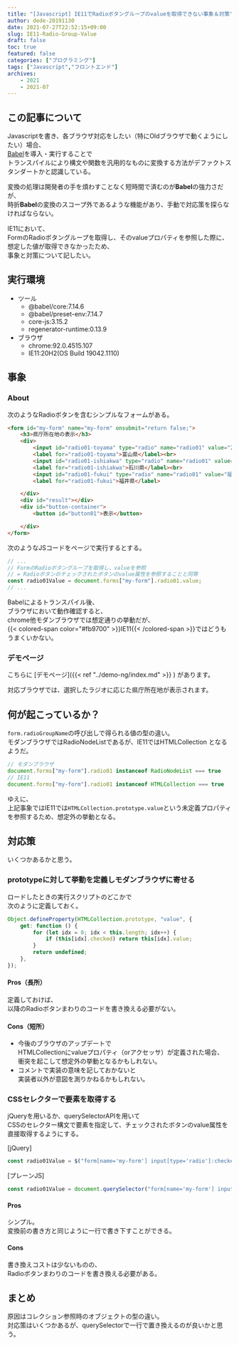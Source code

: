 ```yaml
---
title: "[Javascript] IE11でRadioボタングループのvalueを取得できない事象＆対策"
author: dede-20191130
date: 2021-07-27T22:52:15+09:00
slug: IE11-Radio-Group-Value
draft: false
toc: true
featured: false
categories: ["プログラミング"]
tags: ["Javascript","フロントエンド"]
archives:
    - 2021
    - 2021-07
---
```


## この記事について

Javascriptを書き、各ブラウザ対応をしたい（特にOldブラウザで動くようにしたい）場合、  
[Babel](https://babeljs.io/docs/en/)を導入・実行することで  
トランスパイルにより構文や関数を汎用的なものに変換する方法がデファクトスタンダートかと認識している。

変換の処理は開発者の手を煩わすことなく短時間で済むのが**Babel**の強力さだが、  
時折**Babel**の変換のスコープ外であるような機能があり、手動で対応策を探らなければならない。

IE11において、  
FormのRadioボタングループを取得し、そのvalueプロパティを参照した際に、  
想定した値が取得できなかったため、  
事象と対策について記したい。

## 実行環境

- ツール
    - @babel/core:7.14.6
    - @babel/preset-env:7.14.7
    - core-js:3.15.2
    - regenerator-runtime:0.13.9
- ブラウザ
    - chrome:92.0.4515.107
    - IE11:20H2(OS Build 19042.1110)


## 事象

### About

次のようなRadioボタンを含むシンプルなフォームがある。

```html
<form id="my-form" name="my-form" onsubmit="return false;">
    <h3>県庁所在地の表示</h3>
    <div>
        <input id="radio01-toyama" type="radio" name="radio01" value="富山市">
        <label for="radio01-toyama">富山県</label><br>
        <input id="radio01-ishiakwa" type="radio" name="radio01" value="金沢市">
        <label for="radio01-ishiakwa">石川県</label><br>
        <input id="radio01-fukui" type="radio" name="radio01" value="福井市">
        <label for="radio01-fukui">福井県</label>

    </div>
    <div id="result"></div>
    <div id="button-container">
        <button id="button01">表示</button>

    </div>
</form>
```

次のようなJSコードをページで実行するとする。

```js
// ...
// FormのRadioボタングループを取得し、valueを参照
// = Radioボタンのチェックされたボタンのvalue属性を参照することと同等
const radio01Value = document.forms["my-form"].radio01.value;
// ...
```

Babelによるトランスパイル後、  
ブラウザにおいて動作確認すると、  
chrome他モダンブラウザでは想定通りの挙動だが、  
{{< colored-span color="#fb9700" >}}IE11{{< /colored-span >}}ではどうもうまくいかない。

### デモページ

こちらに
[デモページ]({{< ref "../demo-ng/index.md" >}}  )
があります。

対応ブラウザでは、選択したラジオに応じた県庁所在地が表示されます。

## 何が起こっているか？

`form.radioGroupName`の呼び出しで得られる値の型の違い。  
モダンブラウザではRadioNodeListであるが、IE11ではHTMLCollection となるようだ。

```js
// モダンブラウザ
document.forms["my-form"].radio01 instanceof RadioNodeList === true
// IE11
document.forms["my-form"].radio01 instanceof HTMLCollection === true

```

ゆえに、  
上記事象ではIE11では`HTMLCollection.prototype.value`という未定義プロパティを参照するため、想定外の挙動となる。

## 対応策

いくつかあるかと思う。

### prototypeに対して挙動を定義しモダンブラウザに寄せる

ロードしたときの実行スクリプトのどこかで  
次のように定義しておく。


```js
Object.defineProperty(HTMLCollection.prototype, "value", {
    get: function () {
        for (let idx = 0; idx < this.length; idx++) {
            if (this[idx].checked) return this[idx].value;
        }
        return undefined;
    },
});

```

#### Pros（長所）

定義しておけば、  
以降のRadioボタンまわりのコードを書き換える必要がない。

#### Cons（短所）

- 今後のブラウザのアップデートで  
HTMLCollectionにvalueプロパティ（orアクセッサ）が定義された場合、  
衝突を起こして想定外の挙動となるかもしれない。
- コメントで実装の意味を記しておかないと  
実装者以外が意図を測りかねるかもしれない。

### CSSセレクターで要素を取得する

jQueryを用いるか、querySelectorAPIを用いて  
CSSのセレクター構文で要素を指定して、チェックされたボタンのvalue属性を直接取得するようにする。

[jQuery]
```js
const radio01Value = $("form[name='my-form'] input[type='radio']:checked").val();
```

[プレーンJS]
```js
const radio01Value = document.querySelector("form[name='my-form'] input[type='radio']:checked").value;
```

#### Pros

シンプル。  
変換前の書き方と同じように一行で書き下すことができる。

#### Cons

書き換えコストは少ないものの、  
Radioボタンまわりのコードを書き換える必要がある。

## まとめ

原因はコレクション参照時のオブジェクトの型の違い。  
対応策はいくつかあるが、querySelectorで一行で置き換えるのが良いかと思う。



